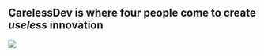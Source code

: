 ## CarelessDev is where four people come to create *useless* innovation

![](https://media0.giphy.com/media/Ju7l5y9osyymQ/200.gif)
